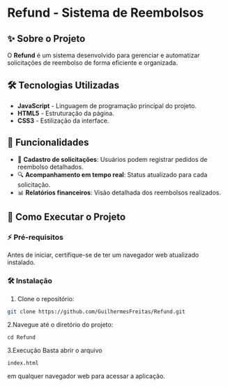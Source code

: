 # Refund - Sistema de Reembolsos

## ✨ Sobre o Projeto

O **Refund** é um sistema desenvolvido para gerenciar e automatizar solicitações de reembolso de forma eficiente e organizada.

## 🛠️ Tecnologias Utilizadas

- **JavaScript** - Linguagem de programação principal do projeto.
- **HTML5** - Estruturação da página.
- **CSS3** - Estilização da interface.

## 🔧 Funcionalidades

- 📌 **Cadastro de solicitações**: Usuários podem registrar pedidos de reembolso detalhados.
- 🔍 **Acompanhamento em tempo real**: Status atualizado para cada solicitação.
- 📊 **Relatórios financeiros**: Visão detalhada dos reembolsos realizados.

## 🚀 Como Executar o Projeto

### ⚡ Pré-requisitos

Antes de iniciar, certifique-se de ter um navegador web atualizado instalado.

### 🛠️ Instalação

1. Clone o repositório:
```bash
git clone https://github.com/GuilhermesFreitas/Refund.git
```
   
2.Navegue até o diretório do projeto:
```
cd Refund
```

3.Execução
Basta abrir o arquivo
```
index.html
```
em qualquer navegador web para acessar a aplicação.
